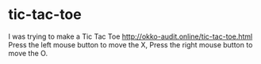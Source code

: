# tic-tac-toe
I was trying to make a Tic Tac Toe http://okko-audit.online/tic-tac-toe.html
Press the left mouse button to move the X,
Press the right mouse button to move the O.
